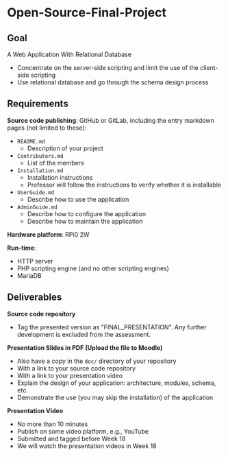 # Open-Source-Final-Project  
## Goal  
A Web Application With Relational Database  
- Concentrate on the server-side scripting and limit the use of the client-side scripting  
- Use relational database and go through the schema design process  

## Requirements  

**Source code publishing**: GitHub or GitLab, including the entry markdown pages (not limited to these):  
- `README.md`  
  - Description of your project  
- `Contributors.md`  
  - List of the members  
- `Installation.md`  
  - Installation instructions  
  - Professor will follow the instructions to verify whether it is installable  
- `UserGuide.md`  
  - Describe how to use the application  
- `AdminGuide.md`  
  - Describe how to configure the application  
  - Describe how to maintain the application  

**Hardware platform**: RPi0 2W  

**Run-time**:  
- HTTP server  
- PHP scripting engine (and no other scripting engines)  
- MariaDB  

## Deliverables  

**Source code repository**  
- Tag the presented version as "FINAL_PRESENTATION". Any further development is excluded from the assessment.  

**Presentation Slides in PDF (Upload the file to Moodle)**  
- Also have a copy in the `doc/` directory of your repository  
- With a link to your source code repository  
- With a link to your presentation video  
- Explain the design of your application: architecture, modules, schema, etc.  
- Demonstrate the use (you may skip the installation) of the application  

**Presentation Video**  
- No more than 10 minutes  
- Publish on some video platform, e.g., YouTube  
- Submitted and tagged before Week 18  
- We will watch the presentation videos in Week 18  

